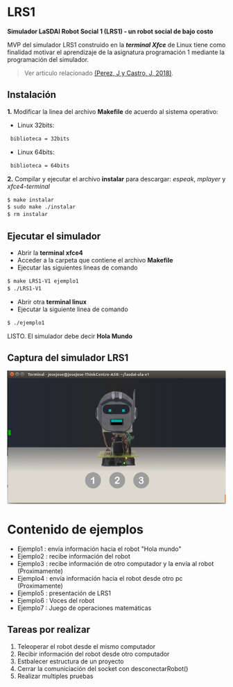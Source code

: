 # LRS1
**Simulador LaSDAI Robot Social 1 (LRS1) - un robot social de bajo costo**

MVP del simulador LRS1 construido en la ***terminal Xfce*** de Linux  tiene como finalidad motivar el aprendizaje de la asignatura programación 1 mediante la programación del simulador. 

> Ver articulo relacionado [(Perez, J y Castro, J, 2018)](https://www.researchgate.net/publication/329116387_LRS1_UN_ROBOT_SOCIAL_DE_BAJO_COSTO_PARA_LA_ASIGNATURA_PROGRAMACION_1).

## Instalación
**1.** Modificar la linea del archivo **Makefile** de acuerdo al sistema operativo:

- Linux 32bits:
```sh
 biblioteca = 32bits
```
-   Linux 64bits:
```sh
 biblioteca = 64bits
```
**2.** Compilar y ejecutar el archivo **instalar** para descargar: *espeak*, *mplayer* y *xfce4-terminal*
```sh
$ make instalar
$ sudo make ./instalar
$ rm instalar
```
## Ejecutar el simulador
-   Abrir la **terminal xfce4**
-   Acceder a la carpeta que contiene el archivo **Makefile**
-   Ejecutar las siguientes lineas de comando
```sh
$ make LRS1-V1 ejemplo1
$ ./LRS1-V1
```
-   Abrir otra **terminal linux**
-   Ejecutar la siguiente linea de comando
```sh
$ ./ejemplo1
```
LISTO. El simulador debe decir **Hola Mundo** 
## Captura del simulador LRS1
![picture](image.png)

 # Contenido de ejemplos
- Ejemplo1 : envía información hacia el robot "Hola mundo"
- Ejemplo2 : recibe información del robot
- Ejemplo3 : recibe información de otro computador y la envía al robot (Proximamente)
- Ejemplo4 : envía información hacia el robot desde otro pc (Proximamente)
- Ejemplo5 : presentación de LRS1
- Ejemplo6 : Voces del robot
- Ejemplo7 : Juego de operaciones matemáticas

## Tareas por realizar

1) Teleoperar el robot desde el mismo computador
2) Recibir información del robot desde otro computador
3) Estbalecer estructura de un proyecto
5) Cerrar la comuniciación del socket con desconectarRobot()
6) Realizar multiples pruebas 


